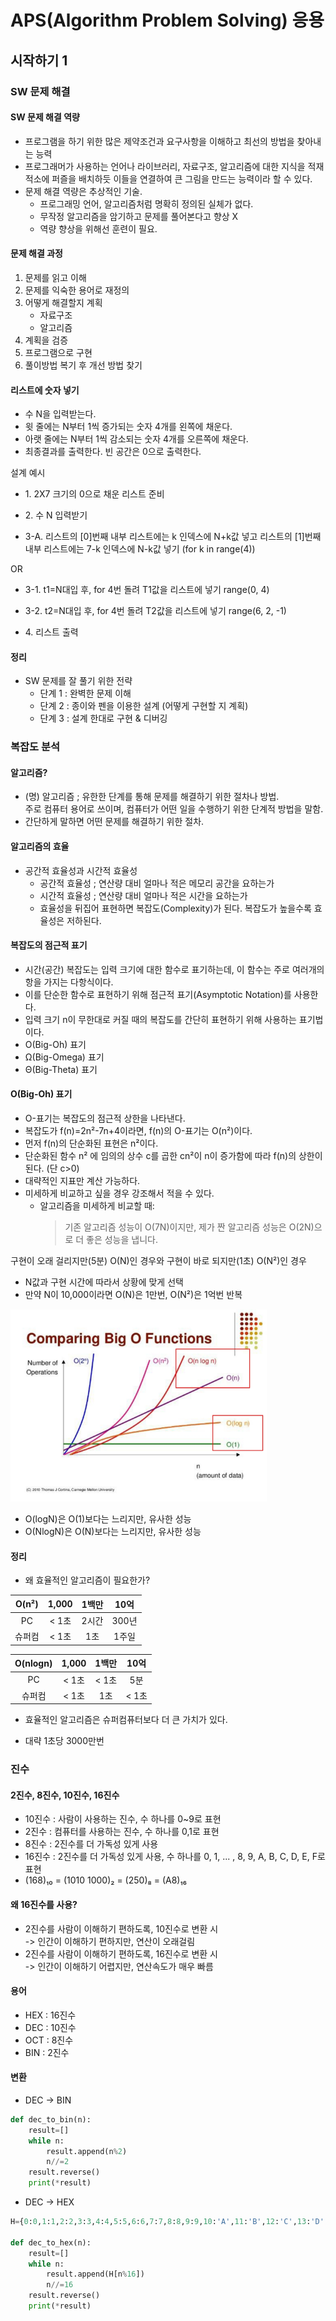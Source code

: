 ﻿# APS(Algorithm Problem Solving) 응용

## 시작하기 1

### SW 문제 해결

#### SW 문제 해결 역량

- 프로그램을 하기 위한 많은 제약조건과 요구사항을 이해하고 최선의 방법을 찾아내는 능력
- 프로그래머가 사용하는 언어나 라이브러리, 자료구조, 알고리즘에 대한 지식을 적재적소에 퍼즐을 배치하듯 이들을 연결하여 큰 그림을 만드는 능력이라 할 수 있다.
- 문제 해결 역량은 추상적인 기술.
  - 프로그래밍 언어, 알고리즘처럼 명확히 정의된 실체가 없다.
  - 무작정 알고리즘을 암기하고 문제를 풀어본다고 향상 X
  - 역량 향상을 위해선 훈련이 필요.

#### 문제 해결 과정

1. 문제를 읽고 이해
2. 문제를 익숙한 용어로 재정의
3. 어떻게 해결할지 계획
   - 자료구조
   - 알고리즘
4. 계획을 검증
5. 프로그램으로 구현
6. 풀이방법 복기 후 개선 방법 찾기

#### 리스트에 숫자 넣기

- 수 N을 입력받는다.
- 윗 줄에는 N부터 1씩 증가되는 숫자 4개를 왼쪽에 채운다.
- 아랫 줄에는 N부터 1씩 감소되는 숫자 4개를 오른쪽에 채운다.
- 최종결과를 출력한다. 빈 공간은 0으로 출력한다.

설계 예시

- 1\. 2X7 크기의 0으로 채운 리스트 준비
- 2\. 수 N 입력받기

- 3-A. 리스트의 [0]번째 내부 리스트에는 k 인덱스에 N+k값 넣고 리스트의 [1]번째 내부 리스트에는 7-k 인덱스에 N-k값 넣기 (for k in range(4))

OR

- 3-1. t1=N대입 후, for 4번 돌려 T1값을 리스트에 넣기 range(0, 4)
- 3-2. t2=N대입 후, for 4번 돌려 T2값을 리스트에 넣기 range(6, 2, -1)

- 4\. 리스트 출력

#### 정리

- SW 문제를 잘 풀기 위한 전략
  - 단계 1 : 완벽한 문제 이해
  - 단계 2 : 종이와 펜을 이용한 설계 (어떻게 구현할 지 계획)
  - 단계 3 : 설계 한대로 구현 & 디버깅

### 복잡도 분석

#### 알고리즘?

- (명) 알고리즘 ; 유한한 단계를 통해 문제를 해결하기 위한 절차나 방법.<br>주로 컴퓨터 용어로 쓰이며, 컴퓨터가 어떤 일을 수행하기 위한 단계적 방법을 말함.
- 간단하게 말하면 어떤 문제를 해결하기 위한 절차.

#### 알고리즘의 효율

- 공간적 효율성과 시간적 효율성
  - 공간적 효율성 ; 연산량 대비 얼마나 적은 메모리 공간을 요하는가
  - 시간적 효율성 ; 연산량 대비 얼마나 적은 시간을 요하는가
  - 효율성을 뒤집어 표현하면 복잡도(Complexity)가 된다. 복잡도가 높을수록 효율성은 저하된다.

#### 복잡도의 점근적 표기

- 시간(공간) 복잡도는 입력 크기에 대한 함수로 표기하는데, 이 함수는 주로 여러개의 항을 가지는 다항식이다.
- 이를 단순한 함수로 표현하기 위해 점근적 표기(Asymptotic Notation)를 사용한다.
- 입력 크기 n이 무한대로 커질 때의 복잡도를 간단히 표현하기 위해 사용하는 표기법이다.
- O(Big-Oh) 표기
- Ω(Big-Omega) 표기
- Θ(Big-Theta) 표기

#### O(Big-Oh) 표기

- O-표기는 복잡도의 점근적 상한을 나타낸다.
- 복잡도가 f(n)=2n²-7n+4이라면, f(n)의 O-표기는 O(n²)이다.
- 먼저 f(n)의 단순화된 표현은 n²이다.
- 단순화된 함수 n² 에 임의의 상수 c를 곱한 cn²이 n이 증가함에 따라 f(n)의 상한이 된다. (단 c>0)
- 대략적인 지표만 계산 가능하다.
- 미세하게 비교하고 싶을 경우 강조해서 적을 수 있다.
  - 알고리즘을 미세하게 비교할 때:
    > 기존 알고리즘 성능이 O(7N)이지만, 제가 짠 알고리즘 성능은 O(2N)으로 더 좋은 성능을 냅니다.

구현이 오래 걸리지만(5분) O(N)인 경우와 구현이 바로 되지만(1초) O(N²)인 경우

- N값과 구현 시간에 따라서 상황에 맞게 선택
- 만약 N이 10,000이라면 O(N)은 1만번, O(N²)은 1억번 반복

![Complexity](Complexity.png)

- O(logN)은 O(1)보다는 느리지만, 유사한 성능
- O(NlogN)은 O(N)보다는 느리지만, 유사한 성능

#### 정리

- 왜 효율적인 알고리즘이 필요한가?

| O(n²)  | 1,000 | 1백만 | 10억  |
| :----: | :---: | :---: | :---: |
|   PC   | < 1초 | 2시간 | 300년 |
| 슈퍼컴 | < 1초 |  1초  | 1주일 |

| O(nlogn) | 1,000 | 1백만 | 10억  |
| :------: | :---: | :---: | :---: |
|    PC    | < 1초 | < 1초 |  5분  |
|  슈퍼컴  | < 1초 |  1초  | < 1초 |

- 효율적인 알고리즘은 슈퍼컴퓨터보다 더 큰 가치가 있다.

- 대략 1초당 3000만번

### 진수

#### 2진수, 8진수, 10진수, 16진수

- 10진수 : 사람이 사용하는 진수, 수 하나를 0~9로 표현
- 2진수 : 컴퓨터를 사용하는 진수, 수 하나를 0,1로 표현
- 8진수 : 2진수를 더 가독성 있게 사용
- 16진수 : 2진수를 더 가독성 있게 사용, 수 하나를 0, 1, ... , 8, 9, A, B, C, D, E, F로 표현
- (168)₁₀ = (1010 1000)₂ = (250)₈ = (A8)₁₆

#### 왜 16진수를 사용?

- 2진수를 사람이 이해하기 편하도록, 10진수로 변환 시 <br>-> 인간이 이해하기 편하지만, 연산이 오래걸림
- 2진수를 사람이 이해하기 편하도록, 16진수로 변환 시 <br>-> 인간이 이해하기 어렵지만, 연산속도가 매우 빠름

#### 용어

- HEX : 16진수
- DEC : 10진수
- OCT : 8진수
- BIN : 2진수

#### 변환

- DEC -> BIN

```py
def dec_to_bin(n):
    result=[]
    while n:
        result.append(n%2)
        n//=2
    result.reverse()
    print(*result)
```

- DEC -> HEX

```py
H={0:0,1:1,2:2,3:3,4:4,5:5,6:6,7:7,8:8,9:9,10:'A',11:'B',12:'C',13:'D',14:'E',15:'F'}

def dec_to_hex(n):
    result=[]
    while n:
        result.append(H[n%16])
        n//=16
    result.reverse()
    print(*result)
```
